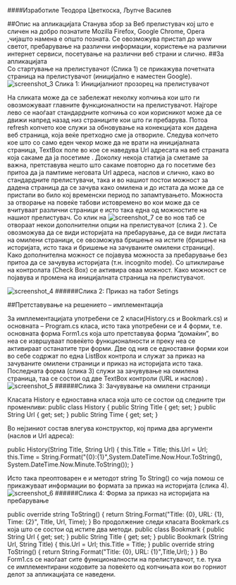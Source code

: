 ####Изработиле
Теодора Цветкоска, Љупче Василев


##Опис на апликацијата
Станува збор за Веб прелистувач кој што е сличен на добро познатите Mozilla Firefox, Google Chrome, Opera ,чијашто намена е општо позната. Се овозможува пристап до www светот, пребарување на различни информации, користење на различни интернет сервиси, посетување на различни веб страни и слично. 
##За  апликацијата	
Со стартување на прелистувачот  (Слика 1) се прикажува почетната страница на прелистувачот (иницијално е наместен  Google).  
![screenshot_3](https://cloud.githubusercontent.com/assets/19307192/15208943/ad95548a-182e-11e6-87b4-4c33a073fd3c.png)
Слика 1: Иницијалниот прозорец на прелистувачот

На сликата може да се забележат неколку копчиња кои што  ги овозможуваат главните функционалности на прелистувачот. Најгоре лево се наоѓаат стандардните копчиња со кои корисникот може да се движи напред назад низ  страниците кои што ги пребарува. Потоа  refresh копчето кое служи за обновување на конекцијата кон дадена веб страница, која веќе претходно сме ја отвориле. Следува копчето кое што со само еден чекор може да не врати  на иницијалната страница,  TextBox поле во кое се наведува Url адресата на веб страната која сакаме да ја посетиме . Доколку некоја статија ја сметаме за важна, претставува нешто што  сакаме повторно да го посетиме без притоа да ја памтиме неговата Url адреса, наслов и слично, како во стандардните прелистувачи, така и во нашиот постои можност за дадена страница да се зачува како омилена и до истата да може да се пристапи во било кој временски период по запамтувањето. Можноста за отворање на повеќе табови истовремено  во кои може да се вчитуваат различни страници е исто така една од можностите на нашиот  прелистувач. 
Со клик на ![screenshot_7](https://cloud.githubusercontent.com/assets/19307192/15209141/d21e4dce-182f-11e6-998f-879429ccb30b.png)  се во нов таб се отвораат некои дополнителни опции на прелистувачот (слика 2 ). Се овозможува да се  види историјата на пребарување, да се  види листата на омилени страници, се овозможува бришење на истите (бришење на историјата, исто така и бришење на зачуваните омилени страници). Како дополнителна можност се појавува можноста за пребарување без притоа да се зачувува историјата (т.н.  incognito mode). Со штиклирање на контролата (Check Box)  се активира оваа можност. Како можност се појавува и промена на иницијалната страница на прелистувачот.
 
 ![screenshot_4](https://cloud.githubusercontent.com/assets/19307192/15209181/fc76736c-182f-11e6-93fc-8db329e42b5d.png)
######Слика 2: Приказ на табот Setings 



##Претставување на  решението – имплементација

За имплементацијата употребени се 2 класи(History.cs  и Bookmark.cs) и основната – Program.cs  класа, исто така употребени се и 4 форми, т.е. основната форма Form1.cs   која што претставува форма “домаќин”,  во неа се извршуваат повеќето функционалности и преку неа се активираат останатите три форми. Две од нив се едноставни  форми  кои во себе содржат по една ListBox  контрола и служат за приказ  на зачуваните омилени страници и приказ на историјата исто така. Последната форма (слика 3) служи за зачувување на омилена страница, таа се состои од двe TextBox  контроли (URL  и наслов) .
 ![screenshot_5](https://cloud.githubusercontent.com/assets/19307192/15209210/24840b26-1830-11e6-84ea-3c041c0438bd.png)
######Слика 3: Зачувување на омилени страници

Класата History  е едноставна класа која што се состои од следните три променливи:
public class History
    {
        public String Title { get; set; }
        public String Url { get; set; }
        public String Time { get; set; }

Во нејзиниот состав влегува конструктор, кој прима два аргументи (наслов и Url адреса):

public History(String Title, String Url)
        {
            this.Title = Title;
            this.Url = Url;
            this.Time = String.Format("{0}:{1}",System.DateTime.Now.Hour.ToString(), System.DateTime.Now.Minute.ToString());
        }




Исто така преоптоварен е и методот string To String() со чија помош се прикажуваат информации во формата за приказ  на историјата (слика 4).
 ![screenshot_6](https://cloud.githubusercontent.com/assets/19307192/15209221/2f795982-1830-11e6-8e95-56fc2e0d51fd.png)
######Слика 4: Форма за приказ на историјата на пребарување 

public override string ToString()
        {
            return String.Format("Title: {0}, URL: {1}, Time: {2}", Title, Url, Time);
        }
Во продолжение следи класата Bookmark.cs  која што се состои од истите два методи.
    public class Bookmark
    {
        public String Url { get; set; }
        public String Title { get; set; }
        public Bookmark (String Url, String Title)
        {
            this.Url = Url;
            this.Title = Title;
        }
        public override string ToString()
        {
            return String.Format("Title: {0}, URL: {1}",Title,Url);
        }
    }
Во  Form1.cs се наоѓаат сите функционалности на прелистувачот, т.е. тука се имплементирани кодовите за повеќето од копчињата кои во горниот делот за апликацијата се наведени.   

